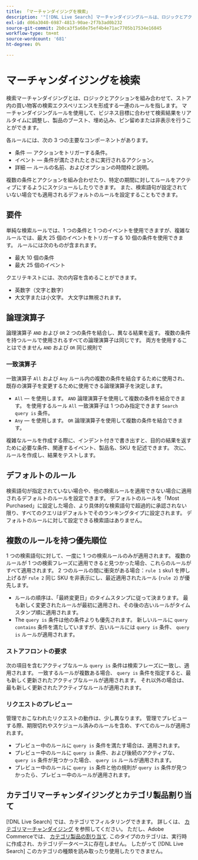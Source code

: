 ```yaml
---
title: 「マーチャンダイジングを検索」
description: '"[!DNL Live Search] マーチャンダイジングルールは、ロジックとアクションを組み合わせて、買い物エクスペリエンスを形成します。」'
exl-id: d06a3040-6987-4813-90ae-2f7b3ad0b232
source-git-commit: 2b0ca3f5a68e75ef4b4e71ac7705b17534e16845
workflow-type: tm+mt
source-wordcount: '681'
ht-degree: 0%

---
```


# マーチャンダイジングを検索

検索マーチャンダイジングとは、ロジックとアクションを組み合わせて、ストア内の買い物客の検索エクスペリエンスを形成する一連のルールを指します。 マーチャンダイジングルールを使用して、ビジネス目標に合わせて検索結果をリアルタイムに調整し、製品のブースト、埋め込み、ピン留めまたは非表示を行うことができます。

各ルールには、次の 3 つの主要なコンポーネントがあります。

* 条件 — アクションをトリガーする条件。
* イベント — 条件が満たされたときに実行されるアクション。
* 詳細 — ルールの名前、およびオプションの時間枠と説明。

複数の条件とアクションを組み合わせたり、特定の期間に対してルールをアクティブにするようにスケジュールしたりできます。 また、検索語句が設定されていない場合でも適用されるデフォルトのルールを設定することもできます。

## 要件

単純な検索ルールでは、1 つの条件と 1 つのイベントを使用できますが、複雑なルールでは、最大 25 個のイベントをトリガーする 10 個の条件を使用できます。
ルールには次のものが含まれます。

* 最大 10 個の条件
* 最大 25 個のイベント

クエリテキストには、次の内容を含めることができます。

* 英数字（文字と数字）
* 大文字または小文字。 大文字は無視されます。

## 論理演算子

論理演算子 `AND` および `OR` 2 つの条件を結合し、異なる結果を返す。 複数の条件を持つルールで使用されるすべての論理演算子は同じです。 両方を使用することはできません `AND` および `OR` 同じ規則で

### 一致演算子

一致演算子 `All` および `Any` ルール内の複数の条件を結合するために使用され、既存の演算子を変更するために使用できる論理演算子を決定します。

* `All`  — を使用します。 `AND` 論理演算子を使用して複数の条件を結合できます。 を使用するルール `All` 一致演算子は 1 つのみ指定できます `Search query is` 条件。
* `Any`  — を使用します。 `OR` 論理演算子を使用して複数の条件を結合できます。

複雑なルールを作成する際に、インデント付きで書き出すと、目的の結果を返すために必要な条件、関連するイベント、製品名、SKU を記述できます。 次に、ルールを作成し、結果をテストします。

## デフォルトのルール

検索語句が指定されていない場合や、他の検索ルールを適用できない場合に適用されるデフォルトのルールを設定できます。 デフォルトのルールを「Most Purchased」に設定した場合、より具体的な検索語句で超過的に承認されない限り、すべてのクエリはデフォルトでそのランキングタイプに設定されます。 デフォルトのルールに対して設定できる検索語はありません。

## 複数のルールを持つ優先順位

1 つの検索語句に対して、一度に 1 つの検索ルールのみが適用されます。
複数のルールが 1 つの検索フレーズに適用できると見つかった場合、これらのルールがすべて適用されます。 2 つのルールの間に衝突がある場合：`rule 1` sku1 を押し上げるが `rule 2` 同じ SKU を非表示にし、最近適用されたルール (`rule 2`) が優先します。

* ルールの順序は、「最終変更日」のタイムスタンプに従って決まります。 最も新しく変更されたルールが最初に適用され、その後の古いルールがタイムスタンプ順に適用されます。
* The `query is` 条件は他の条件よりも優先されます。 新しいルールに `query contains` 条件を満たしていますが、古いルールには `query is` 条件、 `query is` ルールが適用されます。

### ストアフロントの要求

次の項目を含むアクティブなルール `query is` 条件は検索フレーズに一致し、適用されます。 一致するルールが複数ある場合、 `query is` 条件を指定すると、最も新しく更新されたアクティブなルールが適用されます。
それ以外の場合は、最も新しく更新されたアクティブなルールが適用されます。

### リクエストのプレビュー

管理でおこなわれたリクエストの動作は、少し異なります。 管理でプレビューする際、期限切れやスケジュール済みのルールを含め、すべてのルールが適用されます。

* プレビュー中のルールに `query is` 条件を満たす場合は、適用されます。
* プレビュー中のルールに `query is` 条件、および後続のアクティブな、 `query is` 条件が見つかった場合、 `query is` ルールが適用されます。
* プレビュー中のルールに `query is` 条件と他の規則が `query is` 条件が見つかったら、プレビュー中のルールが適用されます。

## カテゴリマーチャンダイジングとカテゴリ製品割り当て

[!DNL Live Search] では、カテゴリでフィルタリングできます。 詳しくは、 [カテゴリマーチャンダイジング](category-merch.md) を参照してください。
ただし、Adobe Commerceでは、 [カテゴリ製品の割り当て](https://experienceleague.adobe.com/docs/commerce-admin/catalog/categories/products-in-category/categories-product-assignments.html). このタイプのカテゴリは、実行時に作成され、カテゴリデータベースに存在しません。 したがって [!DNL Live Search] このカテゴリの種類を読み取ったり使用したりできません。
